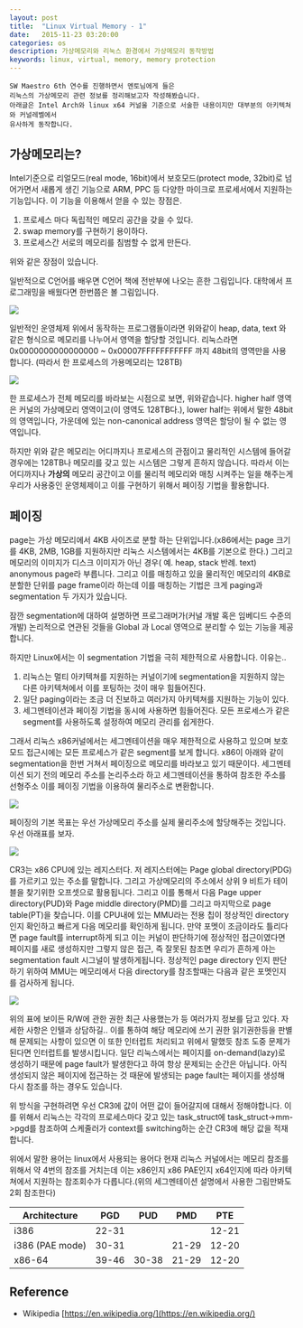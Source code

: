 ```yaml
---
layout: post
title:  "Linux Virtual Memory - 1"
date:   2015-11-23 03:20:00
categories: os
description: 가상메모리와 리눅스 환경에서 가상메모리 동작방법
keywords: linux, virtual, memory, memory protection
---
```


```
SW Maestro 6th 연수를 진행하면서 멘토님에게 들은
리눅스의 가상메모리 관련 정보를 정리해보고자 작성해봤습니다.
아래글은 Intel Arch와 linux x64 커널울 기준으로 서술한 내용이지만 대부분의 아키텍쳐와 커널레벨에서
유사하게 동작합니다.
```

## 가상메모리는?

Intel기준으로 리얼모드(real mode, 16bit)에서 보호모드(protect mode, 32bit)로 넘어가면서 새롭게 생긴 기능으로 ARM, PPC 등 다양한 마이크로 프로세서에서 지원하는 기능입니다. 이 기능을 이용해서 얻을 수 있는 장점은.

1. 프로세스 마다 독립적인 메모리 공간을 갖을 수 있다.
1. swap memory를 구현하기 용이하다.
1. 프로세스간 서로의 메모리를 침범할 수 없게 만든다.

위와 같은 장점이 있습니다.

일반적으로 C언어를 배우면 C언어 책에 전반부에 나오는 흔한 그림입니다. 대학에서 프로그래밍을 배웠다면 한번쯤은 볼 그림입니다.

<img src="/assets/mem_map.png" class="sm-img">

일반적인 운영체제 위에서 동작하는 프로그램들이라면 위와같이 heap, data, text 와 같은 형식으로 메모리를 나누어서 영역을 할당할 것입니다. 리눅스라면 0x0000000000000000  ~ 0x00007FFFFFFFFFFF 까지 48bit의 영역만을 사용합니다. (따라서 한 프로세스의 가용메모리는 128TB)

<img src="/assets/virtual_address.png" class="sm-img">

한 프로세스가 전체 메모리를 바라보는 시점으로 보면, 위와같습니다. higher half 영역은 커널의 가상메모리 영역이고(이 영역도 128TB다.), lower half는 위에서 말한 48bit의 영역입니다, 가운데에 있는 non-canonical address 영역은 할당이 될 수 없는 영역입니다.

하지만 위와 같은 메모리는 어디까지나 프로세스의 관점이고 물리적인 시스템에 들어갈 경우에는 128TB나 메모리를 갖고 있는 시스템은 그렇게 흔하지 않습니다. 따라서 이는 어디까지나 **가상의** 메모리 공간이고 이를 물리적 메모리와 매칭 시켜주는 일을 해주는게 우리가 사용중인 운영체제이고 이를 구현하기 위해서 페이징 기법을 활용합니다.


## 페이징

page는 가상 메모리에서 4KB 사이즈로 분할 하는 단위입니다.(x86에서는 page 크기를 4KB, 2MB, 1GB를 지원하지만 리눅스 시스템에서는 4KB를 기본으로 한다.) 그리고 메모리의 이미지가 디스크 이미지가 아닌 경우( 예. heap, stack 반례. text) anonymous page라 부릅니다. 그리고 이를 매칭하고 있을 물리적인 메모리의 4KB로 분할한 단위를 page frame이라 하는데 이를 매칭하는 기법은 크게 paging과 segmentation 두 가지가 있습니다.

잠깐 segmentation에 대하여 설명하면 프로그래머가(커널 개발 혹은 임베디드 수준의 개발) 논리적으로 연관된 것들을 Global 과 Local 영역으로 분리할 수 있는 기능을 제공합니다.

하지만 Linux에서는 이 segmentation 기법을 극히 제한적으로 사용합니다. 이유는..

1. 리눅스는 멀티 아키텍쳐를 지원하는 커널이기에 segmentation을 지원하지 않는 다른 아키텍쳐에서 이를 포팅하는 것이 매우 힘들어진다.
1. 일단 paging이라는 조금 더 진보하고 여러가지 아키텍쳐를 지원하는 기능이 있다.
1. 세그멘테이션과 페이징 기법을 동시에 사용하면 힘들어진다. 모든 프로세스가 같은 segment를 사용하도록 설정하여 메모리 관리를 쉽게한다.

그래서 리눅스 x86커널에서는 세그멘테이션을 매우 제한적으로 사용하고 있으며 보호 모드 접근시에는 모든 프로세스가 같은 segment를 보게 합니다. x86이 아래와 같이 segmentation을 한번 거쳐서 페이징으로 메모리를 바라보고 있기 때문이다. 세그멘테이션 되기 전의 메모리 주소를 논리주소라 하고 세그멘테이션을 통하여 참조한 주소를 선형주소 이를 페이징 기법을 이용하여 물리주소로 변환합니다.

<img src="/assets/x86_memview.jpg">

페이징의 기본 목표는 우선 가상메모리 주소를 실제 물리주소에 할당해주는 것입니다. 우선 아래표를 보자.

![](/assets/x86_paging.png)

CR3는 x86 CPU에 있는 레지스터다. 저 레지스터에는 Page global directory(PDG)를 가르키고 있는 주소를 말합니다. 그리고 가상메모리의 주소에서 상위 9 비트가 테이블을 찾기위한 오프셋으로 활용됩니다. 그리고 이를 통해서 다음 Page upper directory(PUD)와 Page middle directory(PMD)를 그리고 마지막으로 page table(PT)을 찾습니다.
이를 CPU내에 있는 MMU라는 전용 칩이 정상적인 directory인지 확인하고 빠르게 다음 메모리를 확인하게 됩니다. 만약 포멧이 조금이라도 틀리다면 page fault를 interrupt하게 되고 이는 커널이 판단하기에 정상적인 접근이였다면 페이지를 새로 생성하지만 그렇지 않은 접근, 즉 잘못된 참조면 우리가 흔하게 아는 segmentation fault 시그널이 발생하게됩니다.
정상적인 page directory 인지 판단하기 위하여 MMU는 메모리에서 다음 directory를 참조할때는 다음과 같은 포멧인지를 검사하게 됩니다.

![](/assets/page_memory.png)

위의 표에 보이든 R/W에 관한 권한 최근 사용했는가 등 여러가지 정보를 담고 있다. 자세한 사항은 인텔과 상담하길..
이를 통하여 해당 메모리에 쓰기 권한 읽기권한등을 판별해 문제되는 사항이 있으면 이 또한 인터럽트 처리되고 위에서 말했듯 참조 도중 문제가 된다면 인터럽트를 발생시킵니다. 일단 리눅스에서는 페이지를 on-demand(lazy)로 생성하기 때문에 page fault가 발생한다고 하여 항상 문제되는 순간은 아닙니다. 아직 생성되지 않은 페이지에 접근하는 것 때문에 발생되는 page fault는 페이지를 생성해 다시 참조를 하는 경우도 있습니다.

위 방식을 구현하려면 우선 CR3에 값이 어떤 값이 들어갈지에 대해서 정해야합니다. 이를 위해서 리눅스는 각각의 프로세스마다 갖고 있는  task_struct에 task_struct->mm->pgd를 참조하여 스케줄러가 context를 switching하는 순간 CR3에 해당 값을 적재합니다.

위에서 말한 용어는 linux에서 사용되는 용어다 현재 리눅스 커널에서는 메모리 참조를 위해서 약 4번의 참조를 거치는데 이는 x86인지 x86 PAE인지 x64인지에 따라 아키텍쳐에서 지원하는 참조회수가 다릅니다.(위의 세그멘테이션 설명에서 사용한 그림만봐도 2회 참조한다)

| Architecture   | PGD |	PUD | PMD | PTE |
| --- | --- | --- | --- | ---- |
| i386 |	22-31 | | | 12-21 |
| i386 (PAE mode) | 30-31 | |21-29 | 12-20 |
| x86-64 | 39-46 | 30-38 | 21-29 | 12-20 |

## Reference

* Wikipedia [https://en.wikipedia.org/](https://en.wikipedia.org/)
